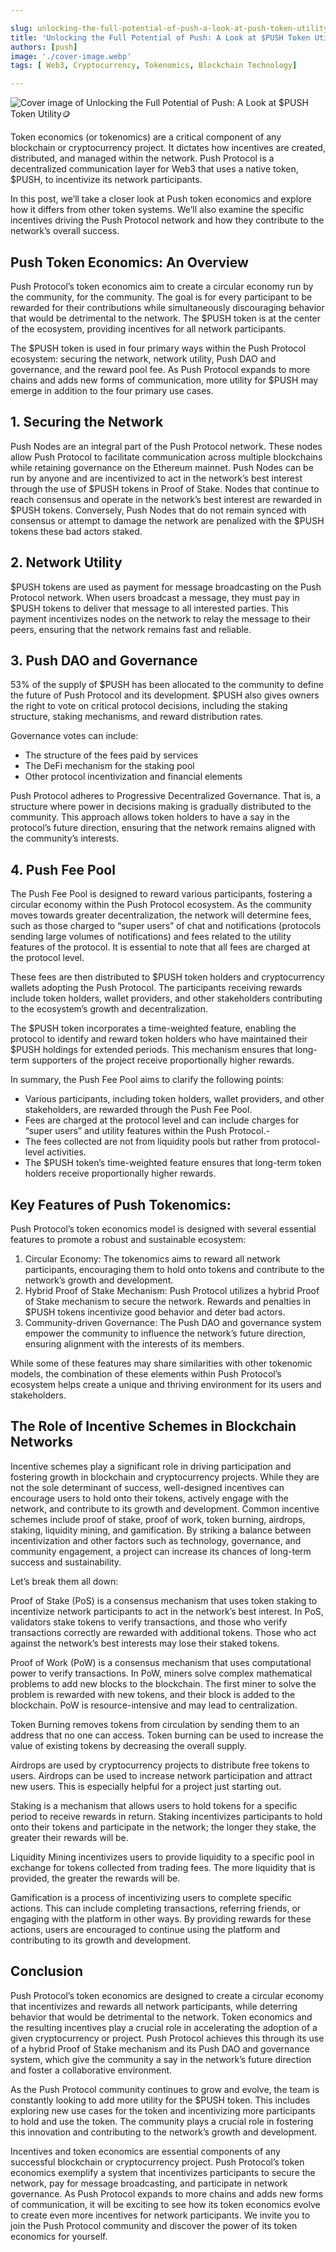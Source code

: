 ```yaml
---

slug: unlocking-the-full-potential-of-push-a-look-at-push-token-utility
title: 'Unlocking the Full Potential of Push: A Look at $PUSH Token Utility🪙'
authors: [push]
image: './cover-image.webp'
tags: [ Web3, Cryptocurrency, Tokenomics, Blockchain Technology]

---
```


![Cover image of Unlocking the Full Potential of Push: A Look at $PUSH Token Utility🪙](./cover-image.webp)

Token economics (or tokenomics) are a critical component of any blockchain or cryptocurrency project. It dictates how incentives are created, distributed, and managed within the network. Push Protocol is a decentralized communication layer for Web3 that uses a native token, $PUSH, to incentivize its network participants.

<!--truncate-->

In this post, we’ll take a closer look at Push token economics and explore how it differs from other token systems. We’ll also examine the specific incentives driving the Push Protocol network and how they contribute to the network’s overall success.

## Push Token Economics: An Overview

Push Protocol’s token economics aim to create a circular economy run by the community, for the community. The goal is for every participant to be rewarded for their contributions while simultaneously discouraging behavior that would be detrimental to the network. The $PUSH token is at the center of the ecosystem, providing incentives for all network participants.

The $PUSH token is used in four primary ways within the Push Protocol ecosystem: securing the network, network utility, Push DAO and governance, and the reward pool fee. As Push Protocol expands to more chains and adds new forms of communication, more utility for $PUSH may emerge in addition to the four primary use cases.

## 1. Securing the Network

Push Nodes are an integral part of the Push Protocol network. These nodes allow Push Protocol to facilitate communication across multiple blockchains while retaining governance on the Ethereum mainnet. Push Nodes can be run by anyone and are incentivized to act in the network’s best interest through the use of $PUSH tokens in Proof of Stake. Nodes that continue to reach consensus and operate in the network’s best interest are rewarded in $PUSH tokens. Conversely, Push Nodes that do not remain synced with consensus or attempt to damage the network are penalized with the $PUSH tokens these bad actors staked.

## 2. Network Utility

$PUSH tokens are used as payment for message broadcasting on the Push Protocol network. When users broadcast a message, they must pay in $PUSH tokens to deliver that message to all interested parties. This payment incentivizes nodes on the network to relay the message to their peers, ensuring that the network remains fast and reliable.

## 3. Push DAO and Governance

53% of the supply of $PUSH has been allocated to the community to define the future of Push Protocol and its development. $PUSH also gives owners the right to vote on critical protocol decisions, including the staking structure, staking mechanisms, and reward distribution rates.

Governance votes can include:

- The structure of the fees paid by services
- The DeFi mechanism for the staking pool
- Other protocol incentivization and financial elements

Push Protocol adheres to Progressive Decentralized Governance. That is, a structure where power in decisions making is gradually distributed to the community. This approach allows token holders to have a say in the protocol’s future direction, ensuring that the network remains aligned with the community’s interests.

## 4. Push Fee Pool

The Push Fee Pool is designed to reward various participants, fostering a circular economy within the Push Protocol ecosystem. As the community moves towards greater decentralization, the network will determine fees, such as those charged to “super users” of chat and notifications (protocols sending large volumes of notifications) and fees related to the utility features of the protocol. It is essential to note that all fees are charged at the protocol level.

These fees are then distributed to $PUSH token holders and cryptocurrency wallets adopting the Push Protocol. The participants receiving rewards include token holders, wallet providers, and other stakeholders contributing to the ecosystem’s growth and decentralization.

The $PUSH token incorporates a time-weighted feature, enabling the protocol to identify and reward token holders who have maintained their $PUSH holdings for extended periods. This mechanism ensures that long-term supporters of the project receive proportionally higher rewards.

In summary, the Push Fee Pool aims to clarify the following points:

- Various participants, including token holders, wallet providers, and other stakeholders, are rewarded through the Push Fee Pool.
- Fees are charged at the protocol level and can include charges for “super users” and utility features within the Push Protocol.- 
- The fees collected are not from liquidity pools but rather from protocol-level activities.
- The $PUSH token’s time-weighted feature ensures that long-term token holders receive proportionally higher rewards.

## Key Features of Push Tokenomics:

Push Protocol’s token economics model is designed with several essential features to promote a robust and sustainable ecosystem:

1. Circular Economy: The tokenomics aims to reward all network participants, encouraging them to hold onto tokens and contribute to the network’s growth and development.
2. Hybrid Proof of Stake Mechanism: Push Protocol utilizes a hybrid Proof of Stake mechanism to secure the network. Rewards and penalties in $PUSH tokens incentivize good behavior and deter bad actors.
3. Community-driven Governance: The Push DAO and governance system empower the community to influence the network’s future direction, ensuring alignment with the interests of its members.

While some of these features may share similarities with other tokenomic models, the combination of these elements within Push Protocol’s ecosystem helps create a unique and thriving environment for its users and stakeholders.

## The Role of Incentive Schemes in Blockchain Networks

Incentive schemes play a significant role in driving participation and fostering growth in blockchain and cryptocurrency projects. While they are not the sole determinant of success, well-designed incentives can encourage users to hold onto their tokens, actively engage with the network, and contribute to its growth and development. Common incentive schemes include proof of stake, proof of work, token burning, airdrops, staking, liquidity mining, and gamification. By striking a balance between incentivization and other factors such as technology, governance, and community engagement, a project can increase its chances of long-term success and sustainability.

Let’s break them all down:

Proof of Stake (PoS) is a consensus mechanism that uses token staking to incentivize network participants to act in the network’s best interest. In PoS, validators stake tokens to verify transactions, and those who verify transactions correctly are rewarded with additional tokens. Those who act against the network’s best interests may lose their staked tokens.

Proof of Work (PoW) is a consensus mechanism that uses computational power to verify transactions. In PoW, miners solve complex mathematical problems to add new blocks to the blockchain. The first miner to solve the problem is rewarded with new tokens, and their block is added to the blockchain. PoW is resource-intensive and may lead to centralization.

Token Burning removes tokens from circulation by sending them to an address that no one can access. Token burning can be used to increase the value of existing tokens by decreasing the overall supply.

Airdrops are used by cryptocurrency projects to distribute free tokens to users. Airdrops can be used to increase network participation and attract new users. This is especially helpful for a project just starting out.

Staking is a mechanism that allows users to hold tokens for a specific period to receive rewards in return. Staking incentivizes participants to hold onto their tokens and participate in the network; the longer they stake, the greater their rewards will be.

Liquidity Mining incentivizes users to provide liquidity to a specific pool in exchange for tokens collected from trading fees. The more liquidity that is provided, the greater the rewards will be.

Gamification is a process of incentivizing users to complete specific actions. This can include completing transactions, referring friends, or engaging with the platform in other ways. By providing rewards for these actions, users are encouraged to continue using the platform and contributing to its growth and development.

## Conclusion

Push Protocol’s token economics are designed to create a circular economy that incentivizes and rewards all network participants, while deterring behavior that would be detrimental to the network. Token economics and the resulting incentives play a crucial role in accelerating the adoption of a given cryptocurrency or project. Push Protocol achieves this through its use of a hybrid Proof of Stake mechanism and its Push DAO and governance system, which give the community a say in the network’s future direction and foster a collaborative environment.

As the Push Protocol community continues to grow and evolve, the team is constantly looking to add more utility for the $PUSH token. This includes exploring new use cases for the token and incentivizing more participants to hold and use the token. The community plays a crucial role in fostering this innovation and contributing to the network’s growth and development.

Incentives and token economics are essential components of any successful blockchain or cryptocurrency project. Push Protocol’s token economics exemplify a system that incentivizes participants to secure the network, pay for message broadcasting, and participate in network governance. As Push Protocol expands to more chains and adds new forms of communication, it will be exciting to see how its token economics evolve to create even more incentives for network participants. We invite you to join the Push Protocol community and discover the power of its token economics for yourself.

